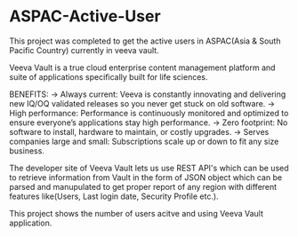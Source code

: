 # ASPAC-Active-User
 This project was completed to get the active users in ASPAC(Asia & South Pacific Country) currently in veeva vault.
 
 Veeva Vault is a true cloud enterprise content management platform and suite of applications specifically built for life sciences.
 
BENEFITS: 
-> Always current: 
   Veeva is constantly innovating and delivering new IQ/OQ validated releases so you never get stuck on old software.
-> High performance: 
   Performance is continuously monitored and optimized to ensure everyone’s applications stay high performance.
-> Zero footprint: 
   No software to install, hardware to maintain, or costly upgrades.
-> Serves companies large and small: 
   Subscriptions scale up or down to fit any size business.
   
   The developer site of Veeva Vault lets us use REST API's which can be used to retrieve information from Vault in the form of JSON object which can be parsed and manupulated to 
   get proper report of any region with different features like(Users, Last login date, Security Profile etc.).
   
   This project shows the number of users acitve and using Veeva Vault application. 
